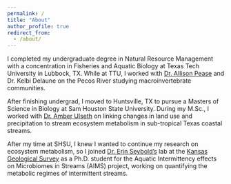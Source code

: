 ```yaml
---
permalink: /
title: "About"
author_profile: true
redirect_from: 
  - /about/
---
```


I completed my undergraduate degree in Natural Resource Management with a concentration in Fisheries and Aquatic Biology at Texas Tech University in Lubbock, TX. While at TTU, I worked with [Dr. Allison Pease](https://cafnr.missouri.edu/person/allison-pease/) and Dr. Kelbi Delaune on the Pecos River studying macroinvertebrate communities.

After finishing undergrad, I moved to Huntsville, TX to pursue a Masters of Science in Biology at Sam Houston State University. During my M.Sc., I worked with [Dr. Amber Ulseth](https://www.ulsethlab.com/) on linking changes in land use and precipitation to stream ecosystem metabolism in sub-tropical Texas coastal streams.

After my time at SHSU, I knew I wanted to continue my research on ecosystem metabolism, so I joined [Dr. Erin Seybold’s](http://www.erinseybold.com/) lab at the [Kansas Geological Survey](https://www.kgs.ku.edu/) as a Ph.D. student for the Aquatic Intermittency effects on Microbiomes in Streams (AIMS) project, working on quantifying the metabolic regimes of intermittent streams.